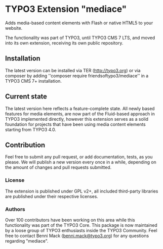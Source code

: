 # TYPO3 Extension "mediace"

Adds media-based content elements with Flash or native HTML5 to your website.

The functionality was part of TYPO3, until TYPO3 CMS 7 LTS, and moved into its own
extension, receiving its own public repository.

## Installation
The latest version can be installed via TER (http://typo3.org) or via composer
by adding ''composer require friendsoftypo3/mediace'' in a TYPO3 CMS 7+ installation.

## Current state
The latest version here reflects a feature-complete state. All newly based features
for media elements, are now part of the Fluid-based approach in TYPO3 implemented directly,
however this extension serves as a solid foundation for projects that have been using
media content elements starting from TYPO3 4.0.

## Contribution
Feel free to submit any pull request, or add documentation, tests, as you please.
We will publish a new version every once in a while, depending on the amount of changes
and pull requests submitted.

### License
The extension is published under GPL v2+, all included third-party libraries are
published under their respective licenses.

### Authors
Over 100 contributors have been working on this area while this functionality was part of
the TYPO3 Core. This package is now maintained by a loose group of TYPO3 enthusiasts inside
the TYPO3 Community. Feel free to contact Benni Mack (benni.mack@typo3.org) for any questions
regarding "mediace".

